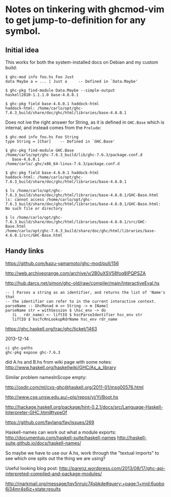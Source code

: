 # Notes on tinkering with ghcmod-vim to get jump-to-definition for any symbol.

## Initial idea

This works for both the system-installed docs on Debian and
my custom build:

    $ ghc-mod info foo.hs Foo Just
    data Maybe a = ... | Just a 	-- Defined in `Data.Maybe'

    $ ghc-pkg find-module Data.Maybe --simple-output
    haskell2010-1.1.1.0 base-4.6.0.1

    $ ghc-pkg field base-4.6.0.1 haddock-html
    haddock-html: /home/carlo/opt/ghc-7.6.3_build/share/doc/ghc/html/libraries/base-4.6.0.1

Does not ive the right answer for String, as it is defined in `GHC.Base`
which is internal, and instead comes from the `Prelude`:


    $ ghc-mod info foo.hs Foo String
    type String = [Char] 	-- Defined in `GHC.Base'

    $ ghc-pkg find-module GHC.Base
    /home/carlo/opt/ghc-7.6.3_build/lib/ghc-7.6.3/package.conf.d
       base-4.6.0.1
    /home/carlo/.ghc/x86_64-linux-7.6.3/package.conf.d

    $ ghc-pkg field base-4.6.0.1 haddock-html
    haddock-html: /home/carlo/opt/ghc-7.6.3_build/share/doc/ghc/html/libraries/base-4.6.0.1

    $ ls /home/carlo/opt/ghc-7.6.3_build/share/doc/ghc/html/libraries/base-4.6.0.1/GHC-Base.html
    ls: cannot access /home/carlo/opt/ghc-7.6.3_build/share/doc/ghc/html/libraries/base-4.6.0.1/GHC-Base.html: No such file or directory

    $ ls /home/carlo/opt/ghc-7.6.3_build/share/doc/ghc/html/libraries/base-4.6.0.1/src/GHC-Base.html
    /home/carlo/opt/ghc-7.6.3_build/share/doc/ghc/html/libraries/base-4.6.0.1/src/GHC-Base.html

## Handy links

https://github.com/kazu-yamamoto/ghc-mod/pull/156

http://web.archiveorange.com/archive/v/2B0uXSV58foq8lPQPSZA

http://hub.darcs.net/simon/ghc-old/raw/compiler/main/InteractiveEval.hs

    -- | Parses a string as an identifier, and returns the list of 'Name's that
    -- the identifier can refer to in the current interactive context.
    parseName :: GhcMonad m => String -> m [Name]
    parseName str = withSession $ \hsc_env -> do
       (L _ rdr_name) <- liftIO $ hscParseIdentifier hsc_env str
       liftIO $ hscTcRnLookupRdrName hsc_env rdr_name


https://ghc.haskell.org/trac/ghc/ticket/1463


2013-12-14

    ci ghc-paths
    ghc-pkg expose ghc-7.6.3


did A.hs and B.hs from wiki page with some notes: http://www.haskell.org/haskellwiki/GHC/As_a_library

Similar problem namesInScope empty:

http://osdir.com/ml/cvs-ghc@haskell.org/2011-01/msg00576.html



http://www.cse.unsw.edu.au/~pls/repos/yi/Yi/Boot.hs


http://hackage.haskell.org/package/hint-0.2.1/docs/src/Language-Haskell-Interpreter-GHC.html#typeOf


https://github.com/faylang/fay/issues/269


Haskell-names can work out what a module exports:
    http://documentup.com/haskell-suite/haskell-names
    http://haskell-suite.github.io/docs/haskell-names/

So maybe we have to use our A.hs, work through the "textual imports" to see which one
spits out the thing we are using?


Useful looking blog post: http://parenz.wordpress.com/2013/08/17/ghc-api-interpreted-compiled-and-package-modules/

http://markmail.org/message/tqv5nruic74sbkde#query:+page:1+mid:6upbo6j34mr4s6jz+state:results


